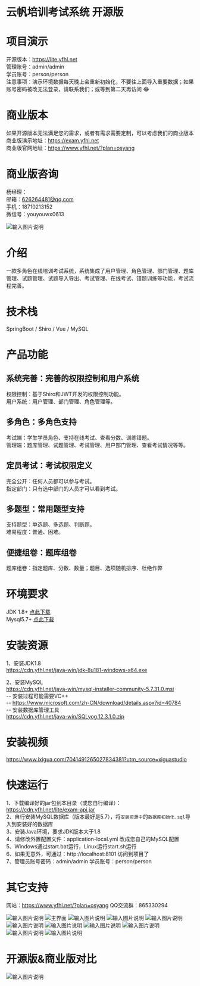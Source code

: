 # 云帆培训考试系统 开源版

# 项目演示
开源版本：https://lite.yfhl.net  
管理账号：admin/admin    
学员账号：person/person   
注意事项：演示环境数据每天晚上会重新初始化，不要往上面导入重要数据；如果账号密码被改无法登录，请联系我们；或等到第二天再访问 :joy: 

# 商业版本
如果开源版本无法满足您的需求，或者有需求需要定制，可以考虑我们的商业版本     
商业版演示地址：https://exam.yfhl.net   
商业版官网地址：https://www.yfhl.net/?plan=osyang


# 商业版咨询
杨经理：     
    邮箱：626264481@qq.com   
    手机：18710213152  
    微信号：youyouwx0613
    
![输入图片说明](%E5%9B%BE%E7%89%87.png)       

# 介绍
一款多角色在线培训考试系统，系统集成了用户管理、角色管理、部门管理、题库管理、试题管理、试题导入导出、考试管理、在线考试、错题训练等功能，考试流程完善。

# 技术栈
SpringBoot / Shiro / Vue / MySQL

# 产品功能

## 系统完善：完善的权限控制和用户系统
权限控制：基于Shiro和JWT开发的权限控制功能。    
用户系统：用户管理、部门管理、角色管理等。    

## 多角色：多角色支持    
考试端：学生学员角色、支持在线考试、查看分数、训练错题。    
管理端：题库管理、试题管理、考试管理、用户部门管理、查看考试情况等等。    

## 定员考试：考试权限定义    
完全公开：任何人员都可以参与考试。    
指定部门：只有选中部门的人员才可以看到考试。    

## 多题型：常用题型支持    
支持题型：单选题、多选题、判断题。    
难易程度：普通、困难。    

## 便捷组卷：题库组卷    
题库组卷：指定题库、分数、数量；题目、选项随机排序、杜绝作弊    


# 环境要求
JDK 1.8+  [点此下载](https://cdn.yfhl.net/java-win/jdk-8u181-windows-x64.exe)        
Mysql5.7+  [点此下载](https://cdn.yfhl.net/java-win/mysql-installer-community-5.7.31.0.msi)    

# 安装资源
1、安装JDK1.8    
https://cdn.yfhl.net/java-win/jdk-8u181-windows-x64.exe     

2、安装MySQL    
https://cdn.yfhl.net/java-win/mysql-installer-community-5.7.31.0.msi    
-- 安装过程可能需要VC++    
-- https://www.microsoft.com/zh-CN/download/details.aspx?id=40784    
-- 安装数据库管理工具    
https://cdn.yfhl.net/java-win/SQLyog.12.3.1.0.zip    

# 安装视频    
https://www.ixigua.com/7041491265027834381?utm_source=xiguastudio

# 快速运行  
1、下载编译好的jar包到本目录（或您自行编译）：https://cdn.yfhl.net/lite/exam-api.jar  
2、自行安装MySQL数据库（版本最好是5.7），将`安装资源中`的`数据库初始化.sql`导入到安装好的数据库  
3、安装Java环境，要求JDK版本大于1.8  
4、请修改外置配置文件：application-local.yml 改成您自己的MySQL配置  
5、Windows通过start.bat运行，Linux运行start.sh运行  
6、如果无意外，可通过：http://localhost:8101 访问到项目了  
7、管理员账号密码：admin/admin 学员账号：person/person  
 
# 其它支持
网站：https://www.yfhl.net/?plan=osyang
QQ交流群：865330294

![输入图片说明](https://images.gitee.com/uploads/images/2020/1207/173238_e6c22c67_2189748.jpeg "17-32-10.jpg")
![主界面](https://images.gitee.com/uploads/images/2020/1019/182239_4a87af30_2189748.jpeg "222.jpg")
![输入图片说明](https://images.gitee.com/uploads/images/2020/1019/182532_04c42741_2189748.jpeg "444.jpg")
![输入图片说明](https://images.gitee.com/uploads/images/2020/1019/182543_44dcc2d7_2189748.jpeg "555.jpg")
![输入图片说明](https://images.gitee.com/uploads/images/2020/1019/182551_4d404492_2189748.jpeg "666.jpg")
![输入图片说明](https://images.gitee.com/uploads/images/2020/1019/183109_fdc30de8_2189748.jpeg "777.jpg")
![输入图片说明](https://images.gitee.com/uploads/images/2020/1019/183117_30b44530_2189748.jpeg "888.jpg")
![输入图片说明](https://images.gitee.com/uploads/images/2020/1019/183023_2f3baeb9_2189748.jpeg "999.jpg")
![输入图片说明](https://images.gitee.com/uploads/images/2020/1019/183032_f5016335_2189748.jpeg "1010.jpg")
![输入图片说明](https://images.gitee.com/uploads/images/2020/1019/183040_38fd74ed_2189748.jpeg "1111.jpg")
![输入图片说明](https://images.gitee.com/uploads/images/2020/1019/183047_a31619cd_2189748.jpeg "1212.jpg")

# 开源版&商业版对比
![输入图片说明](%E8%80%83%E8%AF%95%E7%B3%BB%E7%BB%9F%E5%BC%80%E6%BA%90%E7%89%88%E4%B8%8E%E5%95%86%E4%B8%9A%E7%89%88%E5%AF%B9%E6%AF%94.png)
